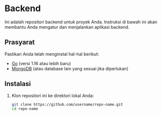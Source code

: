 <!-- # backend

```sh
go mod tidy

cd run

go run main.go
``` -->

# Backend

Ini adalah repositori backend untuk proyek Anda. Instruksi di bawah ini akan membantu Anda mengatur dan menjalankan aplikasi backend.

## Prasyarat

Pastikan Anda telah menginstal hal-hal berikut:

- [Go](https://golang.org/doc/install) (versi 1.16 atau lebih baru)
- [MongoDB](https://docs.mongodb.com/manual/installation/) (atau database lain yang sesuai jika diperlukan)

## Instalasi

1. Klon repositori ini ke direktori lokal Anda:

   ```sh
   git clone https://github.com/username/repo-name.git
   cd repo-name
   ```
